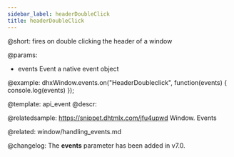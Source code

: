 ```yaml
---
sidebar_label: headerDoubleClick
title: headerDoubleClick
---          
```


@short:
fires on double clicking the header of a window

@params:
- events    Event       a native event object 

@example:
dhxWindow.events.on("HeaderDoubleclick", function(events) {
   console.log(events)
});


@template: api_event
@descr:

@relatedsample: https://snippet.dhtmlx.com/jfu4upwd	Window. Events

@related: window/handling_events.md

@changelog: 
The **events** parameter has been added in v7.0.